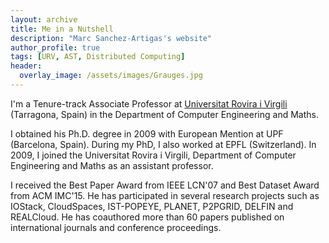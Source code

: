 ```yaml
---
layout: archive
title: Me in a Nutshell
description: "Marc Sanchez-Artigas's website"
author_profile: true
tags: [URV, AST, Distributed Computing]
header:
  overlay_image: /assets/images/Grauges.jpg
---
```


<style>
  .archive p {
     font-size: 16px;
   }
</style>

I'm a Tenure-track Associate Professor at [Universitat Rovira i Virgili](http://www.urv.cat/en/) (Tarragona, Spain) in the Department of Computer Engineering and Maths. <br />

I obtained his Ph.D. degree in 2009 with European Mention at UPF (Barcelona, Spain). During my PhD, I also worked at EPFL (Switzerland). In 2009, I joined the Universitat Rovira i Virgili, Department of Computer Engineering and Maths as an assistant professor. <br />

I received the Best Paper Award from IEEE LCN'07 and Best Dataset Award from ACM IMC'15. He has participated in several research projects such as IOStack, CloudSpaces, IST-POPEYE, PLANET, P2PGRID, DELFIN and REALCloud. He has coauthored more than 60 papers published on international journals and conference proceedings. 
